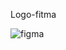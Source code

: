 Logo-fitma

![figma](https://user-images.githubusercontent.com/97622760/159200686-5f8742e0-ec39-4a83-95a7-1daeeddc8464.PNG)
